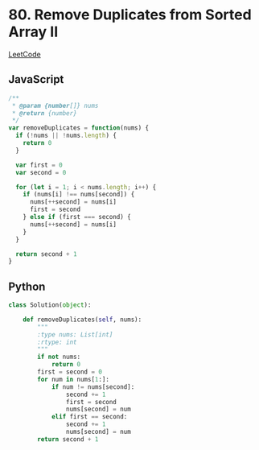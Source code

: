 # 80. Remove Duplicates from Sorted Array II

[LeetCode](https://leetcode.com/problems/remove-duplicates-from-sorted-array-ii/)

## JavaScript

```js
/**
 * @param {number[]} nums
 * @return {number}
 */
var removeDuplicates = function(nums) {
  if (!nums || !nums.length) {
    return 0
  }

  var first = 0
  var second = 0

  for (let i = 1; i < nums.length; i++) {
    if (nums[i] !== nums[second]) {
      nums[++second] = nums[i]
      first = second
    } else if (first === second) {
      nums[++second] = nums[i]
    }
  }

  return second + 1
}
```

## Python

```py
class Solution(object):

    def removeDuplicates(self, nums):
        """
        :type nums: List[int]
        :rtype: int
        """
        if not nums:
            return 0
        first = second = 0
        for num in nums[1:]:
            if num != nums[second]:
                second += 1
                first = second
                nums[second] = num
            elif first == second:
                second += 1
                nums[second] = num
        return second + 1
```
